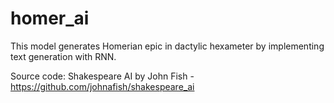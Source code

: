 # homer_ai
This model generates Homerian epic in dactylic hexameter by implementing text generation with RNN.

Source code: Shakespeare AI by John Fish - https://github.com/johnafish/shakespeare_ai
